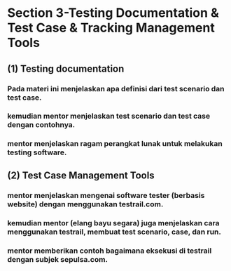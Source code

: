 # Section 3-Testing Documentation & Test Case & Tracking Management Tools

## (1) Testing documentation
### Pada materi ini menjelaskan apa definisi dari test scenario dan test case.
### kemudian mentor menjelaskan test scenario dan test case dengan contohnya.
### mentor menjelaskan ragam perangkat lunak untuk melakukan testing software.

## (2) Test Case Management Tools
### mentor menjelaskan mengenai software tester (berbasis website) dengan menggunakan testrail.com.
### kemudian mentor (elang bayu segara) juga menjelaskan cara menggunakan testrail, membuat test scenario, case, dan run.
### mentor memberikan contoh bagaimana eksekusi di testrail dengan subjek sepulsa.com.
